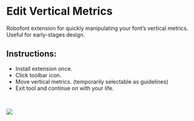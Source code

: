 # Edit Vertical Metrics

Robofont extension for quickly manipulating your font’s vertical metrics. Useful for early-stages design.

## Instructions:
* Install extension once.
* Click toolbar icon.
* Move vertical metrics. (temporarily selectable as guidelines)
* Exit tool and continue on with your life.

<br />

![](./_images/editVert_demo.gif)


